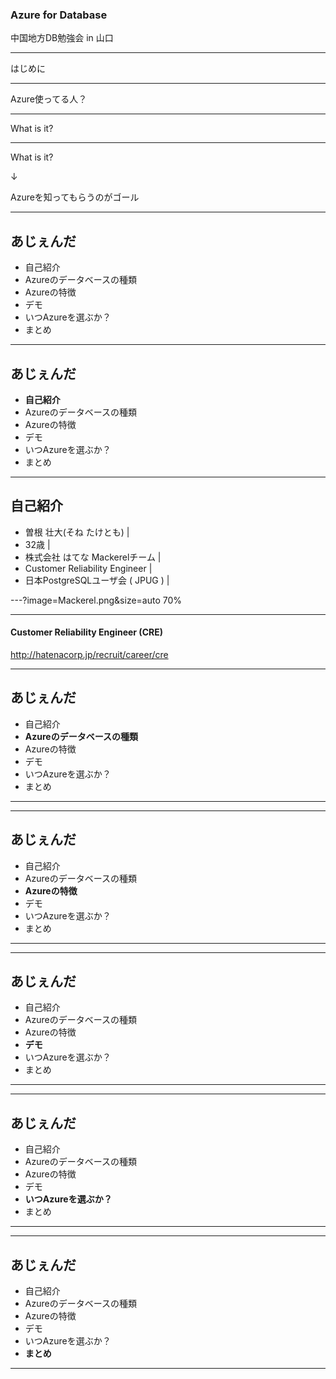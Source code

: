 ### Azure for Database
中国地方DB勉強会 in 山口

---

はじめに

---

Azure使ってる人？

---

What is it?

--- 

What is it?

↓

Azureを知ってもらうのがゴール

---

## あじぇんだ
- 自己紹介
- Azureのデータベースの種類
- Azureの特徴
- デモ
- いつAzureを選ぶか？
- まとめ

---

## あじぇんだ
- **自己紹介**
- Azureのデータベースの種類
- Azureの特徴
- デモ
- いつAzureを選ぶか？
- まとめ

---

## 自己紹介
- 曽根 壮大(そね たけとも) | 
- 32歳 | 
- 株式会社 はてな Mackerelチーム | 
- Customer Reliability Engineer | 
- 日本PostgreSQLユーザ会 ( JPUG ) | 

---?image=Mackerel.png&size=auto 70%

---

#### Customer Reliability Engineer (CRE)

http://hatenacorp.jp/recruit/career/cre

---

## あじぇんだ
- 自己紹介
- **Azureのデータベースの種類**
- Azureの特徴
- デモ
- いつAzureを選ぶか？
- まとめ

---


---

## あじぇんだ
- 自己紹介
- Azureのデータベースの種類
- **Azureの特徴**
- デモ
- いつAzureを選ぶか？
- まとめ

---

---

## あじぇんだ
- 自己紹介
- Azureのデータベースの種類
- Azureの特徴
- **デモ**
- いつAzureを選ぶか？
- まとめ

---

---

## あじぇんだ
- 自己紹介
- Azureのデータベースの種類
- Azureの特徴
- デモ
- **いつAzureを選ぶか？**
- まとめ

---

---

## あじぇんだ
- 自己紹介
- Azureのデータベースの種類
- Azureの特徴
- デモ
- いつAzureを選ぶか？
- **まとめ**

---
